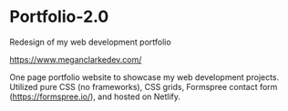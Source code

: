 # Portfolio-2.0
Redesign of my web development portfolio

https://www.meganclarkedev.com/

One page portfolio website to showcase my web development projects. 
Utilized pure CSS (no frameworks), CSS grids, Formspree contact form (https://formspree.io/), and hosted on Netlify.
